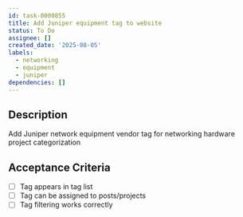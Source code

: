```yaml
---
id: task-0000855
title: Add Juniper equipment tag to website
status: To Do
assignee: []
created_date: '2025-08-05'
labels:
  - networking
  - equipment
  - juniper
dependencies: []
---
```


## Description

Add Juniper network equipment vendor tag for networking hardware project categorization

## Acceptance Criteria

- [ ] Tag appears in tag list
- [ ] Tag can be assigned to posts/projects
- [ ] Tag filtering works correctly
